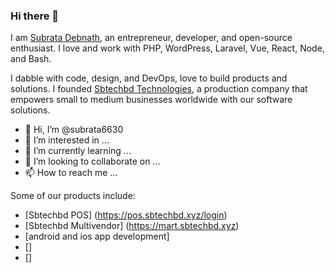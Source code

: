 ### Hi there 👋

I am [Subrata Debnath](https://subrata6630.github.io), an entrepreneur, developer, and open-source enthusiast. I love and work with PHP, WordPress, Laravel, Vue, React, Node, and Bash.

I dabble with code, design, and DevOps, love to build products and solutions. I founded [Sbtechbd Technologies](https://sbtechbd.xyz/), a production company that empowers small to medium businesses worldwide with our software solutions.

- 👋 Hi, I’m @subrata6630
- 👀 I’m interested in ...
- 🌱 I’m currently learning ...
- 💞️ I’m looking to collaborate on ...
- 📫 How to reach me ...

<!---
subrata6630/subrata6630 is a ✨ special ✨ repository because its `README.md` (this file) appears on your GitHub profile.
You can click the Preview link to take a look at your changes.
--->

Some of our products include:
- [Sbtechbd POS] (https://pos.sbtechbd.xyz/login)
- [Sbtechbd Multivendor] (https://mart.sbtechbd.xyz)
- [android and ios app development]
- []
- []
